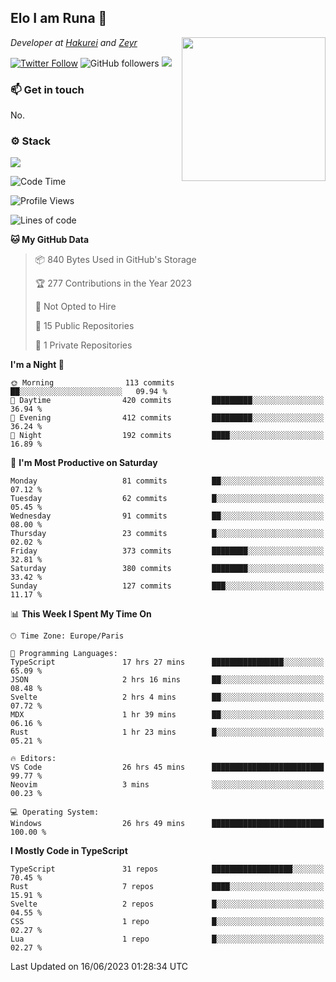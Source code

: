 <h2>Elo I am Runa 🐔</h2>
<img align='right' src="https://imgur.com/Idjj7mk.png" width="230">
<p><em>Developer at <a href="https://github.com/hakureiapp">Hakurei</a> and <a href="https://github.com/zeyrbot">Zeyr</a></em></p>

[![Twitter Follow](https://img.shields.io/twitter/follow/ruunao?label=Follow)](https://twitter.com/intent/follow?screen_name=ruunao)
![GitHub followers](https://img.shields.io/github/followers/ruunao?label=Follow&style=social)
![](https://komarev.com/ghpvc/?username=ruunao&color=blue)

### 📫 Get in touch
No.

### ⚙️ Stack
![](https://skillicons.dev/icons?i=git,docker,js,ts,cloudflare,css,deno,express,cpp,rust,arduino,graphql,html,nestjs,react,apollo,bash,lua,nextjs,nodejs,ps,powershell,neovim,postgres,tailwind,prisma)

<!--START_SECTION:waka-->
![Code Time](http://img.shields.io/badge/Code%20Time-55%20hrs%2039%20mins-blue)

![Profile Views](http://img.shields.io/badge/Profile%20Views-22-blue)

![Lines of code](https://img.shields.io/badge/From%20Hello%20World%20I%27ve%20Written-444.0%20thousand%20lines%20of%20code-blue)

**🐱 My GitHub Data** 

> 📦 840 Bytes Used in GitHub's Storage 
 > 
> 🏆 277 Contributions in the Year 2023
 > 
> 🚫 Not Opted to Hire
 > 
> 📜 15 Public Repositories 
 > 
> 🔑 1 Private Repositories 
 > 
**I'm a Night 🦉** 

```text
🌞 Morning                113 commits         ██░░░░░░░░░░░░░░░░░░░░░░░   09.94 % 
🌆 Daytime                420 commits         █████████░░░░░░░░░░░░░░░░   36.94 % 
🌃 Evening                412 commits         █████████░░░░░░░░░░░░░░░░   36.24 % 
🌙 Night                  192 commits         ████░░░░░░░░░░░░░░░░░░░░░   16.89 % 
```
📅 **I'm Most Productive on Saturday** 

```text
Monday                   81 commits          ██░░░░░░░░░░░░░░░░░░░░░░░   07.12 % 
Tuesday                  62 commits          █░░░░░░░░░░░░░░░░░░░░░░░░   05.45 % 
Wednesday                91 commits          ██░░░░░░░░░░░░░░░░░░░░░░░   08.00 % 
Thursday                 23 commits          █░░░░░░░░░░░░░░░░░░░░░░░░   02.02 % 
Friday                   373 commits         ████████░░░░░░░░░░░░░░░░░   32.81 % 
Saturday                 380 commits         ████████░░░░░░░░░░░░░░░░░   33.42 % 
Sunday                   127 commits         ███░░░░░░░░░░░░░░░░░░░░░░   11.17 % 
```


📊 **This Week I Spent My Time On** 

```text
🕑︎ Time Zone: Europe/Paris

💬 Programming Languages: 
TypeScript               17 hrs 27 mins      ████████████████░░░░░░░░░   65.09 % 
JSON                     2 hrs 16 mins       ██░░░░░░░░░░░░░░░░░░░░░░░   08.48 % 
Svelte                   2 hrs 4 mins        ██░░░░░░░░░░░░░░░░░░░░░░░   07.72 % 
MDX                      1 hr 39 mins        ██░░░░░░░░░░░░░░░░░░░░░░░   06.16 % 
Rust                     1 hr 23 mins        █░░░░░░░░░░░░░░░░░░░░░░░░   05.21 % 

🔥 Editors: 
VS Code                  26 hrs 45 mins      █████████████████████████   99.77 % 
Neovim                   3 mins              ░░░░░░░░░░░░░░░░░░░░░░░░░   00.23 % 

💻 Operating System: 
Windows                  26 hrs 49 mins      █████████████████████████   100.00 % 
```

**I Mostly Code in TypeScript** 

```text
TypeScript               31 repos            ██████████████████░░░░░░░   70.45 % 
Rust                     7 repos             ████░░░░░░░░░░░░░░░░░░░░░   15.91 % 
Svelte                   2 repos             █░░░░░░░░░░░░░░░░░░░░░░░░   04.55 % 
CSS                      1 repo              █░░░░░░░░░░░░░░░░░░░░░░░░   02.27 % 
Lua                      1 repo              █░░░░░░░░░░░░░░░░░░░░░░░░   02.27 % 
```




 Last Updated on 16/06/2023 01:28:34 UTC
<!--END_SECTION:waka-->


<!--
<p align="center">
     <a href="https://discord.gg/HhybNhchcC"><img src="https://invidget.switchblade.xyz/sejc7TnX6N" align="center" ><a>
</p> 
-->
